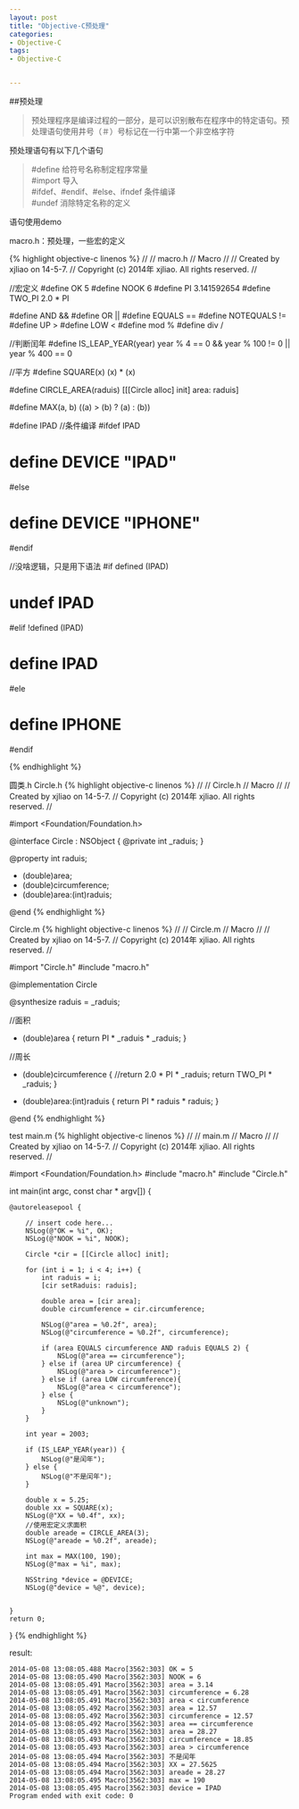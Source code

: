 ```yaml
---
layout: post
title: "Objective-C预处理"
categories:
- Objective-C
tags:
- Objective-C


---
```

##预处理
>预处理程序是编译过程的一部分，是可以识别散布在程序中的特定语句。预处理语句使用井号（＃）号标记在一行中第一个非空格字符

预处理语句有以下几个语句
>\#define 给符号名称制定程序常量  
>\#import 导入  
>\#ifdef、#endif、#else、ifndef 条件编译  
>\#undef 消除特定名称的定义

语句使用demo

macro.h：预处理，一些宏的定义

{% highlight objective-c linenos %}
//
//  macro.h
//  Macro
//
//  Created by xjliao on 14-5-7.
//  Copyright (c) 2014年 xjliao. All rights reserved.
//

//宏定义
#define OK 5
#define NOOK 6
#define PI 3.141592654
#define TWO_PI 2.0 * PI

#define AND &&
#define OR ||
#define EQUALS ==
#define NOTEQUALS !=
#define UP >
#define LOW <
#define mod %
#define div /

//判断闰年
#define IS_LEAP_YEAR(year) year % 4 == 0 && year % 100 != 0 || year % 400 == 0

//平方
#define SQUARE(x) (x) * (x)

#define CIRCLE_AREA(raduis) [[[Circle alloc] init] area: raduis]

#define MAX(a, b) ((a) > (b) ? (a) : (b))

#define IPAD
//条件编译
#ifdef IPAD
#  define DEVICE "IPAD"
#else
#  define DEVICE "IPHONE"
#endif

//没啥逻辑，只是用下语法
#if defined (IPAD)
#  undef IPAD
#elif !defined (IPAD)
#  define IPAD
#ele
#  define IPHONE
#endif

{% endhighlight %}

圆类.h
Circle.h
{% highlight objective-c linenos %}
//
//  Circle.h
//  Macro
//
//  Created by xjliao on 14-5-7.
//  Copyright (c) 2014年 xjliao. All rights reserved.
//

#import <Foundation/Foundation.h>

@interface Circle : NSObject
{
 @private
    int _raduis;
}

@property int raduis;

- (double)area;
- (double)circumference;
- (double)area:(int)raduis;

@end
{% endhighlight %}

Circle.m
{% highlight objective-c linenos %}
//
//  Circle.m
//  Macro
//
//  Created by xjliao on 14-5-7.
//  Copyright (c) 2014年 xjliao. All rights reserved.
//

#import "Circle.h"
#include "macro.h"

@implementation Circle

@synthesize raduis = _raduis;

//面积
- (double)area
{
    return PI * _raduis * _raduis;
}

//周长
- (double)circumference
{
    //return 2.0 * PI * _raduis;
    return TWO_PI * _raduis;
}

- (double)area:(int)raduis
{
    return PI * raduis * raduis;
}

@end
{% endhighlight %}

test main.m
{% highlight objective-c linenos %}
//
//  main.m
//  Macro
//
//  Created by xjliao on 14-5-7.
//  Copyright (c) 2014年 xjliao. All rights reserved.
//

#import <Foundation/Foundation.h>
#include "macro.h"
#include "Circle.h"

int main(int argc, const char * argv[])
{

    @autoreleasepool {
        
        // insert code here...
        NSLog(@"OK = %i", OK);
        NSLog(@"NOOK = %i", NOOK);
        
        Circle *cir = [[Circle alloc] init];
        
        for (int i = 1; i < 4; i++) {
            int raduis = i;
            [cir setRaduis: raduis];
            
            double area = [cir area];
            double circumference = cir.circumference;
            
            NSLog(@"area = %0.2f", area);
            NSLog(@"circumference = %0.2f", circumference);
            
            if (area EQUALS circumference AND raduis EQUALS 2) {
                NSLog(@"area == circumference");
            } else if (area UP circumference) {
                NSLog(@"area > circumference");
            } else if (area LOW circumference){
                NSLog(@"area < circumference");
            } else {
                NSLog(@"unknown");
            }
        }
        
        int year = 2003;
        
        if (IS_LEAP_YEAR(year)) {
            NSLog(@"是闰年");
        } else {
            NSLog(@"不是闰年");
        }
        
        double x = 5.25;
        double xx = SQUARE(x);
        NSLog(@"XX = %0.4f", xx);
        //使用宏定义求面积
        double areade = CIRCLE_AREA(3);
        NSLog(@"areade = %0.2f", areade);
        
        int max = MAX(100, 190);        
        NSLog(@"max = %i", max);
        
        NSString *device = @DEVICE;
        NSLog(@"device = %@", device);
        
        
    }
    return 0;
}
{% endhighlight %}

result:

```console
2014-05-08 13:08:05.488 Macro[3562:303] OK = 5
2014-05-08 13:08:05.490 Macro[3562:303] NOOK = 6
2014-05-08 13:08:05.491 Macro[3562:303] area = 3.14
2014-05-08 13:08:05.491 Macro[3562:303] circumference = 6.28
2014-05-08 13:08:05.491 Macro[3562:303] area < circumference
2014-05-08 13:08:05.492 Macro[3562:303] area = 12.57
2014-05-08 13:08:05.492 Macro[3562:303] circumference = 12.57
2014-05-08 13:08:05.492 Macro[3562:303] area == circumference
2014-05-08 13:08:05.493 Macro[3562:303] area = 28.27
2014-05-08 13:08:05.493 Macro[3562:303] circumference = 18.85
2014-05-08 13:08:05.493 Macro[3562:303] area > circumference
2014-05-08 13:08:05.494 Macro[3562:303] 不是闰年
2014-05-08 13:08:05.494 Macro[3562:303] XX = 27.5625
2014-05-08 13:08:05.494 Macro[3562:303] areade = 28.27
2014-05-08 13:08:05.495 Macro[3562:303] max = 190
2014-05-08 13:08:05.495 Macro[3562:303] device = IPAD
Program ended with exit code: 0
```